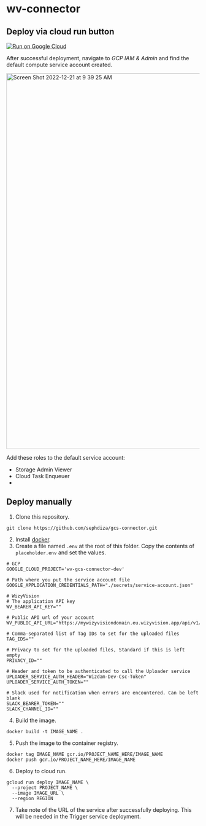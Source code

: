 # wv-connector


## Deploy via cloud run button

[![Run on Google Cloud](https://deploy.cloud.run/button.svg)](https://deploy.cloud.run)

After successful deployment, navigate to *GCP IAM & Admin* and find the default compute service account created.

<img width="978" alt="Screen Shot 2022-12-21 at 9 39 25 AM" src="https://user-images.githubusercontent.com/35460203/208800600-bcd461e5-63ee-4678-82d1-be8a2006249c.png">

Add these roles to the default service account:
- Storage Admin Viewer
- Cloud Task Enqueuer
-


## Deploy manually

1. Clone this repository.

```
git clone https://github.com/sephdiza/gcs-connector.git
```
2. Install [docker](https://docs.docker.com/get-docker).
3. Create a file named `.env` at the root of this folder. Copy the contents of `placeholder.env` and set the values.
```
# GCP
GOOGLE_CLOUD_PROJECT='wv-gcs-connector-dev'

# Path where you put the service account file
GOOGLE_APPLICATION_CREDENTIALS_PATH="./secrets/service-account.json"

# WizyVision
# The application API key
WV_BEARER_API_KEY=""

# Public API url of your account
WV_PUBLIC_API_URL="https://mywizyvisiondomain.eu.wizyvision.app/api/v1/public/files"

# Comma-separated list of Tag IDs to set for the uploaded files
TAG_IDS=""

# Privacy to set for the uploaded files, Standard if this is left empty
PRIVACY_ID=""

# Header and token to be authenticated to call the Uploader service
UPLOADER_SERVICE_AUTH_HEADER="Wizdam-Dev-Csc-Token"
UPLOADER_SERVICE_AUTH_TOKEN=""

# Slack used for notification when errors are encountered. Can be left blank
SLACK_BEARER_TOKEN=""
SLACK_CHANNEL_ID=""
```
4. Build the image.
```
docker build -t IMAGE_NAME .
```
5. Push the image to the container registry.
```
docker tag IMAGE_NAME gcr.io/PROJECT_NAME_HERE/IMAGE_NAME
docker push gcr.io/PROJECT_NAME_HERE/IMAGE_NAME 
```
6. Deploy to cloud run.
```
gcloud run deploy IMAGE_NAME \
  --project PROJECT_NAME \
  --image IMAGE_URL \
  --region REGION
```
7. Take note of the URL of the service after successfully deploying. This will be needed in the Trigger service deployment.
